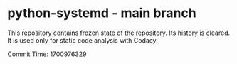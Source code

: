 # python-systemd - main branch

This repository contains frozen state of the repository.
Its history is cleared. It is used only for static code
analysis with Codacy.

Commit Time: 1700976329